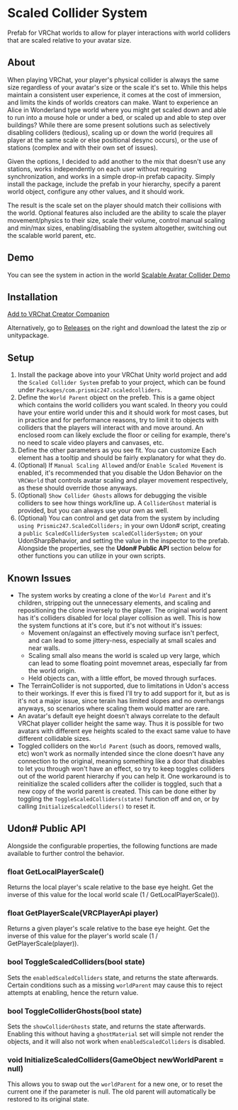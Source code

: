 # Scaled Collider System

Prefab for VRChat worlds to allow for player interactions with world colliders that are scaled relative to your avatar size.

## About

When playing VRChat, your player's physical collider is always the same size regardless of your avatar's size or the scale it's set to. While this helps maintain a consistent user experience, it comes at the cost of immersion, and limits the kinds of worlds creators can make. Want to experience an Alice in Wonderland type world where you might get scaled down and able to run into a mouse hole or under a bed, or scaled up and able to step over buildings? While there are some present solutions such as selectively disabling colliders (tedious), scaling up or down the world (requires all player at the same scale or else positional desync occurs), or the use of stations (complex and with their own set of issues).

Given the options, I decided to add another to the mix that doesn't use any stations, works independently on each user without requiring synchronization, and works in a simple drop-in prefab capacity. Simply install the package, include the prefab in your hierarchy, specify a parent world object, configure any other values, and it should work.

The result is the scale set on the player should match their collisions with the world. Optional features also included are the ability to scale the player movement/physics to their size, scale their volume, control manual scaling and min/max sizes, enabling/disabling the system altogether, switching out the scalable world parent, etc.

## Demo

You can see the system in action in the world [Scalable Avatar Collider Demo](https://vrchat.com/home/world/wrld_5f61ec26-37fc-491a-84af-14f4cbafbba5)

## Installation

[Add to VRChat Creator Companion](https://prismic247.github.io/ScaledColliderSystem/)

Alternatively, go to [Releases](https://github.com/Prismic247/ScaledColliderSystem/releases) on the right and download the latest the zip or unitypackage.

## Setup

1. Install the package above into your VRChat Unity world project and add the `Scaled Collider System` prefab to your project, which can be found under `Packages/com.prismic247.scaledcolliders`.
2. Define the `World Parent` object on the prefeb. This is a game object which contains the world colliders you want scaled. In theory you could have your entire world under this and it should work for most cases, but in practice and for performance reasons, try to limit it to objects with colliders that the players will interact with and move around. An enclosed room can likely exclude the floor or ceiling for example, there's no need to scale video players and canvases, etc.
3. Define the other parameters as you see fit. You can customize Each element has a tooltip and should be fairly explanatory for what they do.
4. (Optional) If `Manual Scaling Allowed` and/or `Enable Scaled Movement` is enabled, it's recommended that you disable the Udon Behavior on the `VRCWorld` that controls avatar scaling and player movement respectively, as these should override those anyways.
5. (Optional) `Show Collider Ghosts` allows for debugging the visible colliders to see how things work/line up. A `ColliderGhost` material is provided, but you can always use your own as well.
6. (Optional) You can control and get data from the system by including `using Prismic247.ScaledColliders;` in your own Udon# script, creating a `public ScaledColliderSystem scaledColliderSystem;` on your UdonSharpBehavior, and setting the value in the inspector to the prefab. Alongside the properties, see the **Udon# Public API** section below for other functions you can utilize in your own scripts.

## Known Issues

- The system works by creating a clone of the `World Parent` and it's children, stripping out the unnecessary elements, and scaling and repositioning the clone inversely to the player. The original world parent has it's colliders disabled for local player collision as well. This is how the system functions at it's core, but it's not without it's issues:
	- Movement on/against an effectively moving surface isn't perfect, and can lead to some jittery-ness, especially at small scales and near walls.
	- Scaling small also means the world is scaled up very large, which can lead to some floating point movemnet areas, especially far from the world origin.
	- Held objects can, with a little effort, be moved through surfaces.
- The TerrainCollider is not supported, due to limitations in Udon's access to their workings. If ever this is fixed I'll try to add support for it, but as is it's not a major issue, since terain has limited slopes and no overhangs anyways, so scenarios where scaling them would matter are rare.
- An avatar's default eye height doesn't always correlate to the default VRChat player collider height the same way. Thus it is possible for two avatars with different eye heights scaled to the exact same value to have different collidable sizes.
- Toggled colliders on the `World Parent` (such as doors, removed walls, etc) won't work as normally intended since the clone doesn't have any connection to the original, meaning something like a door that disables to let you through won't have an effect, so try to keep toggles colliders out of the world parent hierarchy if you can help it. One workaround is to reinitialize the scaled colliders after the collider is toggled, such that a new copy of the world parent is created. This can be done either by toggling the `ToggleScaledColliders(state)` function off and on, or by calling `InitializeScaledColliders()` to reset it.

## Udon# Public API

Alongside the configurable properties, the following functions are made available to further control the behavior.

### float GetLocalPlayerScale()
Returns the local player's scale relative to the base eye height. Get the inverse of this value for the local world scale (1 / GetLocalPlayerScale()).

### float GetPlayerScale(VRCPlayerApi player)
Returns a given player's scale relative to the base eye height. Get the inverse of this value for the player's world scale (1 / GetPlayerScale(player)).

### bool ToggleScaledColliders(bool state)
Sets the `enabledScaledColliders` state, and returns the state afterwards. Certain conditions such as a missing `worldParent` may cause this to reject attempts at enabling, hence the return value.

### bool ToggleColliderGhosts(bool state)
Sets the `showColliderGhosts` state, and returns the state afterwards. Enabling this without having a `ghostMaterial` set will simple not render the objects, and it will also not work when `enabledScaledColliders` is disabled.

### void InitializeScaledColliders(GameObject newWorldParent = null)
This allows you to swap out the `worldParent` for a new one, or to reset the current one if the parameter is null. The old parent will automatically be restored to its original state.

